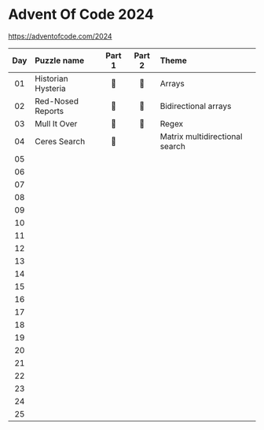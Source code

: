 # Advent Of Code 2024
https://adventofcode.com/2024

| Day | Puzzle name | Part 1 | Part 2 | Theme |
| :---: | :--- | :---: | :---: | :--- |
| 01 | Historian Hysteria | :pushpin: | :pushpin: | Arrays |
| 02 | Red-Nosed Reports | :pushpin: | :pushpin: | Bidirectional arrays |
| 03 | Mull It Over | :pushpin: | :pushpin: | Regex |
| 04 | Ceres Search | :pushpin: |  | Matrix multidirectional search |
| 05 |  |  |  | |
| 06 |  |  |  | |
| 07 |  |  |  | |
| 08 |  |  |  | |
| 09 |  |  |  | |
| 10 |  |  |  | |
| 11 |  |  |  | |
| 12 |  |  |  | |
| 13 |  |  |  | |
| 14 |  |  |  | |
| 15 |  |  |  | |
| 16 |  |  |  | |
| 17 |  |  |  | |
| 18 |  |  |  | |
| 19 |  |  |  | |
| 20 |  |  |  | |
| 21 |  |  |  | |
| 22 |  |  |  | |
| 23 |  |  |  | |
| 24 |  |  |  | |
| 25 |  |  |  | |
